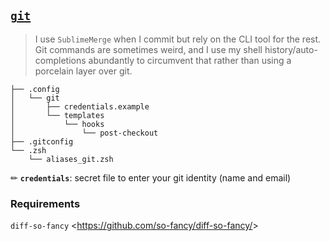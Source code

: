 ## [`git`](https://git-scm.com/)

> I use `SublimeMerge` when I commit but rely on the CLI tool for the rest.   
> Git commands are sometimes weird, and I use my shell history/auto-completions abundantly to circumvent that rather than using a porcelain layer over git.


<!--- Tree block autogenerated by /docgen.py -->
    ├── .config
    │   └── git
    │       ├── credentials.example
    │       └── templates
    │           └── hooks
    │               └── post-checkout
    ├── .gitconfig
    └── .zsh
        └── aliases_git.zsh

✏ **`credentials`**: secret file to enter your git identity (name and email)  

### Requirements

`diff-so-fancy` <<https://github.com/so-fancy/diff-so-fancy/>>